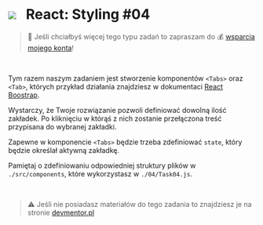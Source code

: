 # [![](../assets/img/logo-readme2.jpg)](https://devmentor.pl) &nbsp; React: Styling #04

> :loudspeaker: Jeśli chciałbyś więcej tego typu zadań to zapraszam do :moneybag: [wsparcia mojego konta](https://github.com/sponsors/devmentor-pl)!

&nbsp;

Tym razem naszym zadaniem jest stworzenie komponentów `<Tabs>` oraz `<Tab>`, których przykład działania znajdziesz w dokumentaci [React Boostrap](https://react-bootstrap.github.io/components/tabs/).

Wystarczy, że Twoje rozwiązanie pozwoli definiować dowolną ilość zakładek. Po kliknięciu w którąś z nich zostanie przełączona treść przypisana do wybranej zakładki.

Zapewne w komponencie `<Tabs>` będzie trzeba zdefiniować `state`, który będzie określał aktywną zakładkę.

Pamiętaj o zdefiniowaniu odpowiedniej struktury plików w `./src/components`, które wykorzystasz w `./04/Task04.js`.

&nbsp;

> :warning: Jeśli nie posiadasz materiałów do tego zadania to znajdziesz je na stronie [devmentor.pl](https://devmentor.pl)
